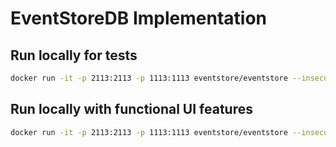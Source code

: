 
# EventStoreDB Implementation

## Run locally for tests 

```bash
docker run -it -p 2113:2113 -p 1113:1113 eventstore/eventstore --insecure --mem-db
```

## Run locally with functional UI features

```bash
docker run -it -p 2113:2113 -p 1113:1113 eventstore/eventstore --insecure --run-projections=All --enable-atom-pub-over-http=true
```
